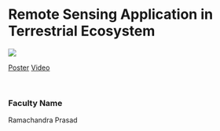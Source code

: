 # Remote Sensing Application in Terrestrial Ecosystem

![](https://i.imgur.com/NHwJQjY.png)

[Poster](31.%20Remote%20Sensing%20Application%20in%20Terrestrial%20Ecosystem.pdf)
[Video](https://youtu.be/aMDN6vRGLUs)

<br>


### Faculty Name

Ramachandra Prasad

